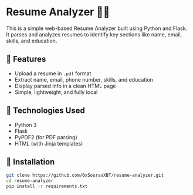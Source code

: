 # Resume Analyzer 🧠📄

This is a simple web-based Resume Analyzer built using Python and Flask.  
It parses and analyzes resumes to identify key sections like name, email, skills, and education.

## 🔧 Features

- Upload a resume in `.pdf` format
- Extract name, email, phone number, skills, and education
- Display parsed info in a clean HTML page
- Simple, lightweight, and fully local

## 🚀 Technologies Used

- Python 3
- Flask
- PyPDF2 (for PDF parsing)
- HTML (with Jinja templates)

## 🚀 Installation

```bash
git clone https://github.com/0xSouravXBT/resume-analyzer.git
cd resume-analyzer
pip install -r requirements.txt

